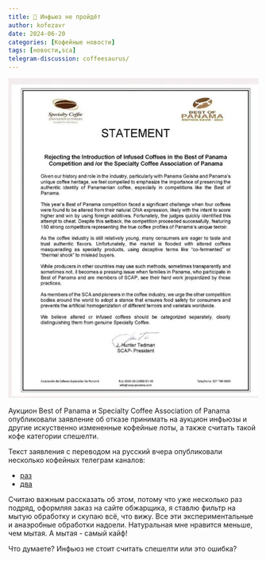 ```yaml
---
title: 📰 Инфьюз не пройдёт
author: kofezavr
date: 2024-06-20
categories: [Кофейные новости]
tags: [новости,sca]
telegram-discussion: coffeesaurus/
--- 
```

![Инфьюз не пройдёт](/assets/img/posts/24/06/infuse.jpg)

Аукцион Best of Panama и Specialty Coffee Association of Panama опубликовали заявление об отказе принимать на аукцион инфьюзы и другие искуственно измененные кофейные лоты, а также считать такой кофе категории спешелти. 

Текст заявления с переводом на русский вчера опубликовали несколько кофейных телеграм каналов:
- [раз](https://t.me/neroaster/913)
- [два](https://t.me/hummingbirdcolibricoffee/1000)

Считаю важным рассказать об этом, потому что уже несколько раз подряд, оформляя заказ на сайте обжарщика, я ставлю фильтр на мытую обработку и скупаю всё, что вижу. Все эти экспериментальные и анаэробные обработки надоели. Натуральная мне нравится меньше, чем мытая. А мытая - самый кайф!

Что думаете? Инфьюз не стоит считать спешелти или это ошибка?